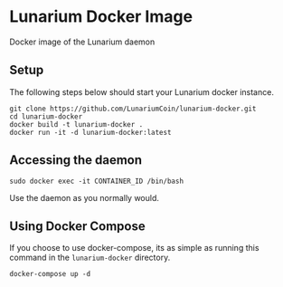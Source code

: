 # Lunarium Docker Image
Docker image of the Lunarium daemon

## Setup
The following steps below should start your Lunarium docker instance.
```
git clone https://github.com/LunariumCoin/lunarium-docker.git
cd lunarium-docker
docker build -t lunarium-docker .
docker run -it -d lunarium-docker:latest
```
## Accessing the daemon
```
sudo docker exec -it CONTAINER_ID /bin/bash
```
Use the daemon as you normally would.

## Using Docker Compose
If you choose to use docker-compose, its as simple as running this command in the `lunarium-docker` directory.
```
docker-compose up -d
```